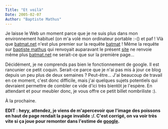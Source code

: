 ```yaml
---
Title: "Et voilà"
Date: 2005-02-07
Author: "Baptiste Mathus"
---
```




Je laisse le Web un moment parce que je ne suis plus dans mon
environnement habituel (on m'a volé mon ordinateur portable :-() et paf
! Vlà que [batmat.net](http://batmat.net) n'est plus premier sur la
requête [batmat](http://www.google.fr/search?q=batmat) ! Même la requête
sur [baptiste mathus](http://batmat.net) qui renvoyait auparavant le
présent [site](http://batmat.net) ne renvoie même plus
[batmat.net](http://batmat.net) ne serait-ce que sur la première page...

Décidément, je ne comprends pas bien le fonctionnement de google. Il est
rancunier ce petit coquin. Serait-ce parce que je n'ai pas mis à jour ce
blog depuis un peu plus de deux semaines ? Peut-être... J'ai beaucoup de
travail en ce moment, c'est donc difficile, mais j'ai quelques sujets
potentiels qui devraient permettre de combler ce vide d'ici très bientôt
je l'espère. En attendant et pour meubler donc, je vous offre ce petit
billet nombriliste :).

À la prochaine.

**EDIT : heyy, attendez, je viens de m'apercevoir que l'image des
poissons en haut de page rendait la page invalide :/. C'est corrigé, on
va voir très vite si ça joue pour remonter dans l'estime de
[google](http://www.google.fr).**

